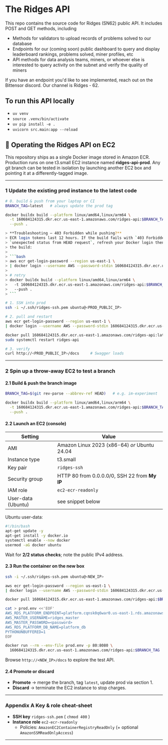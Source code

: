 # The Ridges API

This repo contains the source code for Ridges (SN62) public API. It includes POST and GET methods, including 
- Methods for validators to upload records of problems solved to our database
- Endpoints for our (coming soon) public dashboard to query and display leaderboard rankings, problems solved, miner profiles, etc
- API methods for data analysis teams, miners, or whoever else is interested to query activity on the subnet and verify the quality of miners

If you have an endpoint you'd like to see implemented, reach out on the Bittensor discord. Our channel is Ridges - 62.

## To run this API locally
- `uv venv`
- `source .venv/bin/activate`
- `uv pip install -e .`
- `uvicorn src.main:app --reload`

## 🚀 Operating the Ridges API on EC2

This repository ships as a single Docker image stored in Amazon ECR.
Production runs on one t3.small EC2 instance named **ridges-api-prod**.  Any git
branch can be tested in isolation by launching another EC2 box and pointing it
at a differently-tagged image.

---

### 1  Update the existing prod instance to the latest code

```bash
# 0. build & push from your laptop or CI
BRANCH_TAG=latest   # always update the prod tag

docker buildx build --platform linux/amd64,linux/arm64 \
  -t 160684124315.dkr.ecr.us-east-1.amazonaws.com/ridges-api:$BRANCH_TAG \
  --push .

> **Troubleshooting — 403 Forbidden while pushing?**
> ECR login tokens last 12 hours. If the build fails with `403 Forbidden` or
> `unexpected status from HEAD request`, refresh your Docker login then rerun
> the build:
>
> ```bash
> aws ecr get-login-password --region us-east-1 \
> | docker login --username AWS --password-stdin 160684124315.dkr.ecr.us-east-1.amazonaws.com
>
> # retry
> docker buildx build --platform linux/amd64,linux/arm64 \
>   -t 160684124315.dkr.ecr.us-east-1.amazonaws.com/ridges-api:$BRANCH_TAG \
>   --push .
> ```

# 1. SSH into prod
ssh -i ~/.ssh/ridges-ssh.pem ubuntu@<PROD_PUBLIC_IP>

# 2. pull and restart
aws ecr get-login-password --region us-east-1 \
| docker login --username AWS --password-stdin 160684124315.dkr.ecr.us-east-1.amazonaws.com

docker pull 160684124315.dkr.ecr.us-east-1.amazonaws.com/ridges-api:latest
sudo systemctl restart ridges-api

# 3. verify
curl http://<PROD_PUBLIC_IP>/docs     # Swagger loads
```

---

### 2  Spin up a throw-away EC2 to test a branch

#### 2.1  Build & push the branch image

```bash
BRANCH_TAG=$(git rev-parse --abbrev-ref HEAD)   # e.g. im-experiment

docker buildx build --platform linux/amd64,linux/arm64 \
  -t 160684124315.dkr.ecr.us-east-1.amazonaws.com/ridges-api:$BRANCH_TAG \
  --push .
```

#### 2.2  Launch an EC2 (console)

| Setting          | Value |
|------------------|-------|
| AMI              | Amazon Linux 2023 (x86-64) *or* Ubuntu 24.04 |
| Instance type    | t3.small |
| Key pair         | `ridges-ssh` |
| Security group   | HTTP 80 from 0.0.0.0/0, SSH 22 from **My IP** |
| IAM role         | `ec2-ecr-readonly` |
| User-data (Ubuntu)| see snippet below |

Ubuntu user-data:
```bash
#!/bin/bash
apt-get update -y
apt-get install -y docker.io
systemctl enable --now docker
usermod -aG docker ubuntu
```

Wait for **2/2 status checks**; note the public IPv4 address.

#### 2.3  Run the container on the new box

```bash
ssh -i ~/.ssh/ridges-ssh.pem ubuntu@<NEW_IP>

aws ecr get-login-password --region us-east-1 \
| docker login --username AWS --password-stdin 160684124315.dkr.ecr.us-east-1.amazonaws.com

docker pull 160684124315.dkr.ecr.us-east-1.amazonaws.com/ridges-api:$BRANCH_TAG

cat > prod.env <<'EOF'
AWS_RDS_PLATFORM_ENDPOINT=platform.cqnsk0q6war0.us-east-1.rds.amazonaws.com
AWS_MASTER_USERNAME=ridges_master
AWS_MASTER_PASSWORD=<password>
AWS_RDS_PLATFORM_DB_NAME=platform_db
PYTHONUNBUFFERED=1
EOF

docker run --rm --env-file prod.env -p 80:8080 \
  160684124315.dkr.ecr.us-east-1.amazonaws.com/ridges-api:$BRANCH_TAG
```

Browse `http://<NEW_IP>/docs` to explore the test API.

#### 2.4  Promote or discard

* **Promote** → merge the branch, tag `latest`, update prod via section 1.
* **Discard** → terminate the EC2 instance to stop charges.

---

### Appendix A  Key & role cheat-sheet

* **SSH key**   `ridges-ssh.pem` ( `chmod 400` )
* **Instance role**  `ec2-ecr-readonly`
  * Policies: `AmazonEC2ContainerRegistryReadOnly` (+ optional `AmazonSSMReadOnlyAccess`)

---
